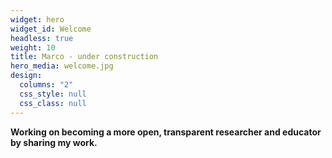 ```yaml
---
widget: hero
widget_id: Welcome
headless: true
weight: 10
title: Marco - under construction
hero_media: welcome.jpg
design:
  columns: "2"
  css_style: null
  css_class: null
---
```

<b>

Working on becoming a more open, transparent researcher and educator by sharing my work. 